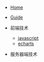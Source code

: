 <!-- docs/_sidebar.md -->

* [Home](README)
* [Guide](guide)

* 前端技术
  * [javascript](01/javascript/readme1)
  * [echarts](02/echarts/)

* 服务器端技术
